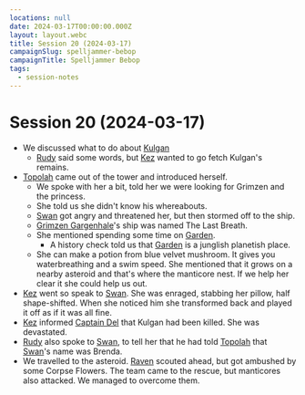 ```yaml
---
locations: null
date: 2024-03-17T00:00:00.000Z
layout: layout.webc
title: Session 20 (2024-03-17)
campaignSlug: spelljammer-bebop
campaignTitle: Spelljammer Bebop
tags:
  - session-notes
---
```

# Session 20 (2024-03-17)

- We discussed what to do about [Kulgan](pcs/kulgan.md)
	- [Rudy](pcs/refuge-unit-d3.md) said some words, but [Kez](pcs/kez-bardaux.md) wanted to go fetch Kulgan's remains.
- [Topolah](npcs/topolah.md) came out of the tower and introduced herself.
	- We spoke with her a bit, told her we were looking for Grimzen and the princess.
	- She told us she didn't know his whereabouts.
	- [Swan](pcs/swan.md) got angry and threatened her, but then stormed off to the ship.
	- [Grimzen Gargenhale](npcs/grimzin-gargenhale.md)'s ship was named The Last Breath.
	- She mentioned spending some time on [Garden](locations/garden.md).
		- A history check told us that [Garden](locations/garden.md) is a junglish planetish place.
	- She can make a potion from blue velvet mushroom. It gives you waterbreathing and a swim speed. She mentioned that it grows on a nearby asteroid and that's where the manticore nest. If we help her clear it she could help us out.
- [Kez](pcs/kez-bardaux.md) went so speak to [Swan](pcs/swan.md). She was enraged, stabbing her pillow, half shape-shifted. When she noticed him she transformed back and played it off as if it was all fine.
- [Kez](pcs/kez-bardaux.md) informed [Captain Del](npcs/captain-del.md) that Kulgan had been killed. She was devastated.
- [Rudy](pcs/refuge-unit-d3.md) also spoke to [Swan](pcs/swan.md), to tell her that he had told [Topolah](npcs/topolah.md) that [Swan](pcs/swan.md)'s name was Brenda.
- We travelled to the asteroid. [Raven](pcs/raven.md) scouted ahead, but got ambushed by some Corpse Flowers. The team came to the rescue, but manticores also attacked. We managed to overcome them.
